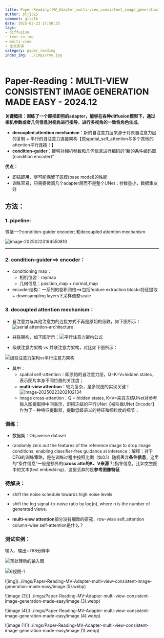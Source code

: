 ```yaml
---
title: Paper-Reading：MV_Adapter_multi-view_consistent_image_generation_made_easy- 2024.12
author: pljj315
comment: gitalk
date: 2025-02-23 17:58:33
tags:
- diffusion 
- text-to-img 
- multi-view
- 论文阅读
category: paper_reading
index_img: ../imgs/roy.jpg
---
```




# Paper-Reading：MULTI-VIEW CONSISTENT IMAGE GENERATION MADE EASY - 2024.12



**关键概括：**训练了一个即插即用的adapter，能够在各种diffusion模型下，通过相机参数或者几何信息对视角进行指导，进行**多视角的一致性角色生成**。

- **decoupled attention mechanism**：新的自注意力层来源于对原自注意力层的复制 + 平行的自注意力连接架构【原spatial_self_attention与多个其他的attention平行连接！】
- **condition-guider**：能够对相机参数和几何信息进行编码的“新的条件编码器(condition encoder)"

**优点：**

- 即插即用，尽可能保留了底模(base model)的性能
- 训练容易，只需要微调几个adapter层而不是整个UNet：参数量小，数据集友好



## 方法：

### 1. pipeline:

包括一个condition-guider encoder; 和decoupled attention mechanism

![image-20250223194550810](../imgs/Paper-Reading-MV-Adapter-multi-view-consistent-image-generation-made-easy/image-20250223194550810.png)

------



### 2. condition-guider==> encoder：

- conditioning map：
  - 相机位姿：raymap
  - 几何信息：position_map + normal_map
- encoder结构：一系列的卷积网络==>包括feature extraction blocks特征提取 + downsampling layers下采样调整scale

### 3. decoupled attention mechanism：

- 自注意力与其他注意力的连接方式不再是原始的级联，如下图所示：![serial attention-architecture](../imgs/Paper-Reading-MV-Adapter-multi-view-consistent-image-generation-made-easy/image-20250223200818183.png)

- 并联架构，如下图所示：![平行注意力架构公式](../imgs/Paper-Reading-MV-Adapter-multi-view-consistent-image-generation-made-easy/image-20250223200121201.png)
- 级联注意力架构  vs  并联注意力架构，对比如下图所示：

![级联注意力架构vs平行注意力架构](../imgs/Paper-Reading-MV-Adapter-multi-view-consistent-image-generation-made-easy/image-20250223200148615.png)

- 其中：
  - spatial self-attention：即原始的自注意力层，Q=K=V=hidden states，表示图片本身不同位置的关注度；
  - **multi-view attention**：较为复杂，是多视图的实现关键！![image-20250223202102134](../imgs\Paper-Reading-MV-Adapter-multi-view-consistent-image-generation-made-easy\image-20250223202102134.png)
  - image cross-attention：Q = hidden states, K=V=来自冻结UNet对参考输入图提取得中间表示，即把冻结的平行UNet【被叫做UNet Encoder】作为了一种特征提取器，提取低级语义的特征和细粒度的细节；

### 训练：

- 数据集：Objaverse dataset

- randomly zero out the features of the reference image to drop image conditions, enabling classifier-free guidance at inference：解释：对于CFG的训练策略，是在训练过程中按照比例（如0.1）随机丢弃**条件信息**，这里的“条件信息”一般是额外的(**cross attn的K、V来源？**)指导信息，比如文生图中的文本(text embedding)，这里丢弃的是**参考图像特征**

  

### 待解决：

- shift the noise schedule towards high noise levels

- shift the log signal-to-noise ratio by log(n), where n is the number of generated views.

- **multi-view attention**部分没有细致的研究，row-wise self_attention column-wise self-attention是什么？



### 测试实例：

输入、输出=768分辨率

![预处理后的输入图](../imgs/Paper-Reading-MV-Adapter-multi-view-consistent-image-generation-made-easy/image.webp)

![6视图-1](../imgs/Paper-Reading-MV-Adapter-multi-view-consistent-image-generation-made-easy/image-1740315153443-3.webp)

![img](../imgs/Paper-Reading-MV-Adapter-multi-view-consistent-image-generation-made-easy/image (5).webp)



![image (3)](../imgs/Paper-Reading-MV-Adapter-multi-view-consistent-image-generation-made-easy/image (3).webp)

![image (4)](../imgs/Paper-Reading-MV-Adapter-multi-view-consistent-image-generation-made-easy/image (4).webp)

![image (1)](../imgs/Paper-Reading-MV-Adapter-multi-view-consistent-image-generation-made-easy/image (1).webp)
